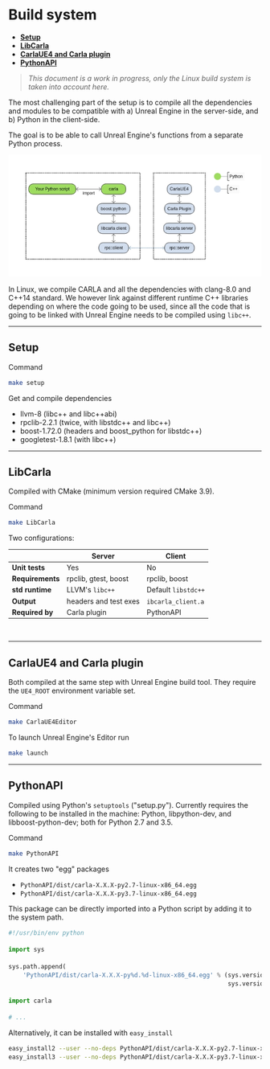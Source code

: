 # Build system

* [__Setup__](#setup)  
* [__LibCarla__](#libcarla)  
* [__CarlaUE4 and Carla plugin__](#carlaue4-and-carla-plugin)  
* [__PythonAPI__](#pythonapi)  

> _This document is a work in progress, only the Linux build system is taken into account here._

The most challenging part of the setup is to compile all the dependencies and modules to be compatible with a) Unreal Engine in the server-side, and b) Python in the client-side.

The goal is to be able to call Unreal Engine's functions from a separate Python process.

![modules](img/build_modules.jpg)

In Linux, we compile CARLA and all the dependencies with clang-8.0 and C++14 standard. We however link against different runtime C++ libraries depending on where the code going to be used, since all the code that is going to be linked with Unreal Engine needs to be compiled using `libc++`.

---
## Setup

Command

```sh
make setup
```

Get and compile dependencies

  * llvm-8 (libc++ and libc++abi)
  * rpclib-2.2.1 (twice, with libstdc++ and libc++)
  * boost-1.72.0 (headers and boost_python for libstdc++)
  * googletest-1.8.1 (with libc++)

---
## LibCarla

Compiled with CMake (minimum version required CMake 3.9).

Command

```sh
make LibCarla
```

Two configurations:

|                       | Server                | Client                |
| --------------------- | --------------------- | --------------------- |
| **Unit tests**        | Yes                   | No                    |
| **Requirements**      | rpclib, gtest, boost  | rpclib, boost         |
| **std runtime**       | LLVM's `libc++`       | Default `libstdc++`   |
| **Output**            | headers and test exes | `ibcarla_client.a`    |
| **Required by**       | Carla plugin          | PythonAPI             |



<br>

---
## CarlaUE4 and Carla plugin

Both compiled at the same step with Unreal Engine build tool. They require the `UE4_ROOT` environment variable set.

Command

```sh
make CarlaUE4Editor
```

To launch Unreal Engine's Editor run

```sh
make launch
```

---
## PythonAPI

Compiled using Python's `setuptools` ("setup.py"). Currently requires the following to be installed in the machine: Python, libpython-dev, and
libboost-python-dev; both for Python 2.7 and 3.5.

Command

```sh
make PythonAPI
```

It creates two "egg" packages

  * `PythonAPI/dist/carla-X.X.X-py2.7-linux-x86_64.egg`
  * `PythonAPI/dist/carla-X.X.X-py3.7-linux-x86_64.egg`

This package can be directly imported into a Python script by adding it to the system path.

```python
#!/usr/bin/env python

import sys

sys.path.append(
    'PythonAPI/dist/carla-X.X.X-py%d.%d-linux-x86_64.egg' % (sys.version_info.major,
                                                             sys.version_info.minor))

import carla

# ...
```

Alternatively, it can be installed with `easy_install`

```sh
easy_install2 --user --no-deps PythonAPI/dist/carla-X.X.X-py2.7-linux-x86_64.egg
easy_install3 --user --no-deps PythonAPI/dist/carla-X.X.X-py3.7-linux-x86_64.egg
```
